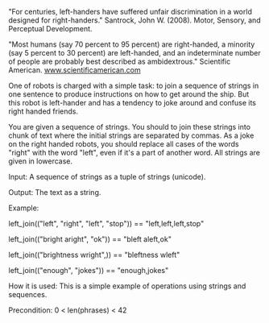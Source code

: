 "For centuries, left-handers have suffered unfair discrimination in a world designed for right-handers."
Santrock, John W. (2008). Motor, Sensory, and Perceptual Development.

"Most humans (say 70 percent to 95 percent) are right-handed, a minority (say 5 percent to 30 percent) are left-handed, and an indeterminate number of people are probably best described as ambidextrous."
Scientific American. www.scientificamerican.com

One of robots is charged with a simple task: to join a sequence of strings in one sentence to produce instructions on how to get around the ship. But this robot is left-hander and has a tendency to joke around and confuse its right handed friends.

You are given a sequence of strings. You should to join these strings into chunk of text where the initial strings are separated by commas. As a joke on the right handed robots, you should replace all cases of the words "right" with the word "left", even if it's a part of another word. All strings are given in lowercase.

Input: A sequence of strings as a tuple of strings (unicode).

Output: The text as a string.

Example:

left_join(("left", "right", "left", "stop")) == "left,left,left,stop"

left_join(("bright aright", "ok")) == "bleft aleft,ok"

left_join(("brightness wright",)) == "bleftness wleft"

left_join(("enough", "jokes")) == "enough,jokes"


How it is used: This is a simple example of operations using strings and sequences.

Precondition:
0 < len(phrases) < 42